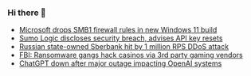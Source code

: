 ### Hi there 👋

<!--START_SECTION:feed-->
* [Microsoft drops SMB1 firewall rules in new Windows 11 build](https://www.bleepingcomputer.com/news/microsoft/microsoft-drops-smb1-firewall-rules-in-new-windows-11-build/)
* [Sumo Logic discloses security breach, advises API key resets](https://www.bleepingcomputer.com/news/security/sumo-logic-discloses-security-breach-advises-api-key-resets/)
* [Russian state-owned Sberbank hit by 1 million RPS DDoS attack](https://www.bleepingcomputer.com/news/security/russian-state-owned-sberbank-hit-by-1-million-rps-ddos-attack/)
* [FBI: Ransomware gangs hack casinos via 3rd party gaming vendors](https://www.bleepingcomputer.com/news/security/fbi-ransomware-gangs-hack-casinos-via-3rd-party-gaming-vendors/)
* [ChatGPT down after major outage impacting OpenAI systems](https://www.bleepingcomputer.com/news/technology/chatgpt-down-after-major-outage-impacting-openai-systems/)
<!--END_SECTION:feed-->

<!--
**frankenk/frankenk** is a ✨ _special_ ✨ repository because its `README.md` (this file) appears on your GitHub profile.

Here are some ideas to get you started:

- 🔭 I’m currently working on ...
- 🌱 I’m currently learning ...
- 👯 I’m looking to collaborate on ...
- 🤔 I’m looking for help with ...
- 💬 Ask me about ...
- 📫 How to reach me: ...
- 😄 Pronouns: ...
- ⚡ Fun fact: ...
-->



